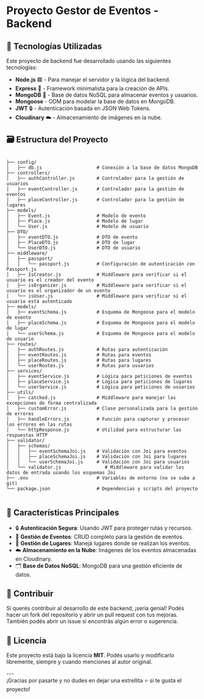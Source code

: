 <h1>Proyecto Gestor de Eventos - Backend</h1>

<h2>🚀 Tecnologías Utilizadas</h2>

<p>Este proyecto de backend fue desarrollado usando las siguientes tecnologías:</p>
<ul>
  <li><strong>Node.js</strong> 🟩 - Para manejar el servidor y la lógica del backend.</li>
  <li><strong>Express</strong> 🚏 - Framework minimalista para la creación de APIs.</li>
  <li><strong>MongoDB</strong> 🍃 - Base de datos NoSQL para almacenar eventos y usuarios.</li>
  <li><strong>Mongoose</strong> - ODM para modelar la base de datos en MongoDB.</li>
  <li><strong>JWT</strong> 🔒 - Autenticación basada en JSON Web Tokens.</li>
  <li><strong>Cloudinary</strong> ☁️ - Almacenamiento de imágenes en la nube.</li>
</ul>


</ol>

<h2>🗃️ Estructura del Proyecto</h2>

<pre><code>
├── config/
│   ├── db.js                    # Conexión a la base de datos MongoDB
├── controllers/
│   ├── authController.js        # Controlador para la gestión de usuarios
│   ├── eventController.js       # Controlador para la gestión de eventos
│   ├── placeController.js       # Controlador para la gestión de lugares
├── models/
│   ├── Event.js                 # Modelo de evento
│   ├── Place.js                 # Modelo de lugar
│   └── User.js                  # Modelo de usuario
├── DTO/
│   ├── eventDTO.js              # DTO de evento
│   ├── PlaceDTO.js              # DTO de lugar
│   └── UserDTO.js               # DTO de usuario
├── middleware/
│   ├── passport/
│   │   └── passport.js          # Configuración de autenticación con Passport.js
│   ├── IsCreator.js             # Middleware para verificar si el usuario es el creador del evento
│   ├── isOrganizer.js           # Middleware para verificar si el usuario es el organizador de un evento
│   └── isUser.js                # Middleware para verificar si el usuario está autenticado
├── models/
│   ├── eventSchema.js           # Esquema de Mongoose para el modelo de evento
│   ├── placeSchema.js           # Esquema de Mongoose para el modelo de lugar
│   └── userSchema.js            # Esquema de Mongoose para el modelo de usuario
├── routes/
│   ├── authRoutes.js            # Rutas para autenticación
│   ├── eventRoutes.js           # Rutas para eventos
│   ├── placeRoutes.js           # Rutas para lugares
│   └── userRoutes.js            # Rutas para usuarios
├── services/
│   ├── eventService.js          # Lógica para peticiones de eventos
│   ├── placeService.js          # Lógica para peticiones de lugares
│   └── userService.js           # Lógica para peticiones de usuarios
├── utils/
│   ├── catched.js               # Middleware para manejar las excepciones de forma centralizada
│   ├── customError.js           # Clase personalizada para la gestión de errores
│   ├── handleErrors.js          # Función para capturar y procesar los errores en las rutas
│   └── httpResponse.js          # Utilidad para estructurar las respuestas HTTP
├── validator/
│   ├── schemas/
│   │   ├── eventSchemaJoi.js    # Validación con Joi para eventos
│   │   ├── placeSchemaJoi.js    # Validación con Joi para lugares
│   │   └── userSchemaJoi.js     # Validación con Joi para usuarios
│   └── validator.js                # Middleware para validar los datos de entrada usando los esquemas Joi
├── .env                         # Variables de entorno (no se sube a git)
└── package.json                 # Dependencias y scripts del proyecto

</code></pre>

<h2>🚩 Características Principales</h2>

<ul>
  <li>🔒 <strong>Autenticación Segura</strong>: Usando JWT para proteger rutas y recursos.</li>
  <li>📅 <strong>Gestión de Eventos</strong>: CRUD completo para la gestión de eventos.</li>
  <li>📍 <strong>Gestión de Lugares</strong>: Manejá lugares donde se realizan los eventos.</li>
  <li>☁️ <strong>Almacenamiento en la Nube</strong>: Imágenes de los eventos almacenadas en Cloudinary.</li>
  <li>🗂️ <strong>Base de Datos NoSQL</strong>: MongoDB para una gestión eficiente de datos.</li>
</ul>

<h2>🤝 Contribuir</h2>

<p>Si querés contribuir al desarrollo de este backend, ¡sería genial! Podés hacer un fork del repositorio y abrir un pull request con tus mejoras. También podés abrir un issue si encontrás algún error o sugerencia.</p>

<h2>📄 Licencia</h2>

<p>Este proyecto está bajo la licencia <strong>MIT</strong>. Podés usarlo y modificarlo libremente, siempre y cuando menciones al autor original.</p>

<p>---<br>¡Gracias por pasarte y no dudes en dejar una estrellita ⭐ si te gusta el proyecto!</p>
